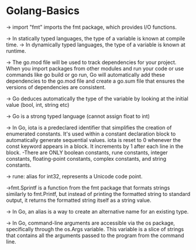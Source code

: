 # Golang-Basics

-> import "fmt" imports the fmt package, which provides I/O functions.

-> In statically typed languages, the type of a variable is known at compile time.
-> In dynamically typed languages, the type of a variable is known at runtime. 

->  The go.mod file will be used to track dependencies for your project.
 When you import packages from other modules and run your code or use commands like go build or go run, Go will automatically add these dependencies to the go.mod file and create a go.sum file that ensures the versions of dependencies are consistent.

 ->  Go deduces automatically the type of the variable by looking at the initial value (bool, int, string etc)

 -> Go is a strong typed language (cannot assign float to int)

 -> In Go, iota is a predeclared identifier that simplifies the creation of enumerated constants. 
 It's used within a constant declaration block to automatically generate sequential values.
 iota is reset to 0 whenever the const keyword appears in a block.
It increments by 1 after each line in the block.
-There are ONLY boolean constants, rune constants, integer constants, floating-point constants, complex constants, and string constants.

-> rune: alias for int32, represents a Unicode code point.

->fmt.Sprintf is a function from the fmt package that formats strings similarly to fmt.Printf, but instead of printing the formatted string to standard output, it returns the formatted string itself as a string value. 

-> In Go, an alias is a way to create an alternative name for an existing type. 

-> In Go, command-line arguments are accessible via the os package, specifically through the os.Args variable. This variable is a slice of strings that contains all the arguments passed to the program from the command line.


